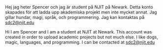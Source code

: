 Hej jag heter Spencer och jag är student på NJIT på Newark.
Detta konto skapades för att ladda upp akademiska projekt men inte mycket annat.
Jag gillar hundar, magi, språk, och programmering.
Jag kan kontaktas på sdc2@njit.edu 

Hi I am Spencer and I am a student at NJIT at Newark.
This account was created in order to upload academic projects but not much else.
I like dogs, magic, languages, and programming.
I can be contacted at sdc2@njit.edu

<!---
Spencer-Clarke/Spencer-Clarke is a ✨ special ✨ repository because its `README.md` (this file) appears on your GitHub profile.
You can click the Preview link to take a look at your changes.
--->
